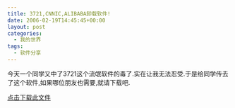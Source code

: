 ```yaml
---
title: 3721,CNNIC,ALIBABA卸载软件!
date: 2006-02-19T14:45:45+00:00
layout: post
categories:
  - 我的世界
tags:
  - 软件分享
---
```



今天一个同学又中了3721这个流氓软件的毒了.实在让我无法忍受.于是给同学传去了这个软件,如果哪位朋友也需要,就请下载吧.

[点击下载此文件](attachments/month_0602/a2006218224515.rar)